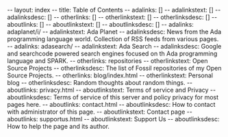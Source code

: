 -- layout: index
-- title: Table of Contents
-- adalinks: []
-- adalinkstext: []
-- adalinksdesc: []
-- otherlinks: []
-- otherlinkstext: []
-- otherlinksdesc: []
-- aboutlinks: []
-- aboutlinkstext: []
-- aboutlinksdesc: []
-- adalinks: adaplanet/i/
-- adalinkstext: Ada Planet
-- adalinksdesc: News from the Ada programming language world. Collection of RSS feeds from various pages.
-- adalinks: adasearch/
-- adalinkstext: Ada Search
-- adalinksdesc: Google and searchcode powered search engines focused on th Ada programming language and SPARK.
-- otherlinks: repositories
-- otherlinkstext: Open Source Projects
-- otherlinksdesc: The list of Fossil repositories of my Open Source Projects.
-- otherlinks: blog/index.html
-- otherlinkstext: Personal blog
-- otherlinksdesc: Random thoughts about random things.
-- aboutlinks: privacy.html
-- aboutlinkstext: Terms of service and Privacy
-- aboutlinksdesc: Terms of service of this server and policy privacy for most pages here.
-- aboutlinks: contact.html
-- aboutlinksdesc: How to contact with administrator of this page.
-- aboutlinkstext: Contact page
-- aboutlinks: supportus.html
-- aboutlinkstext: Support Us
-- aboutlinksdesc: How to help the page and its author.
